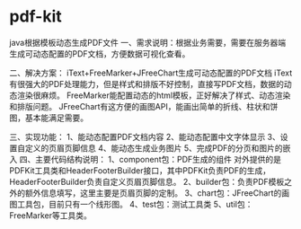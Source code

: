 # pdf-kit
java根据模板动态生成PDF文件
一、需求说明：根据业务需要，需要在服务器端生成可动态配置的PDF文档，方便数据可视化查看。

二、解决方案：
      iText+FreeMarker+JFreeChart生成可动态配置的PDF文档
      iText有很强大的PDF处理能力，但是样式和排版不好控制，直接写PDF文档，数据的动态渲染很麻烦。
      FreeMarker能配置动态的html模板，正好解决了样式、动态渲染和排版问题。
      JFreeChart有这方便的画图API，能画出简单的折线、柱状和饼图，基本能满足需要。

三、实现功能：
       1、能动态配置PDF文档内容
       2、能动态配置中文字体显示
       3、设置自定义的页眉页脚信息
       4、能动态生成业务图片
       5、完成PDF的分页和图片的嵌入
四、主要代码结构说明：
      1、component包：PDF生成的组件 对外提供的是PDFKit工具类和HeaderFooterBuilder接口，其中PDFKit负责PDF的生成，HeaderFooterBuilder负责自定义页眉页脚信息。
      2、builder包：负责PDF模板之外的额外信息填写，这里主要是页眉页脚的定制。
      3、chart包：JFreeChart的画图工具包，目前只有一个线形图。
      4、test包：测试工具类
      5、util包：FreeMarker等工具类。     
       
       
       
       
       
